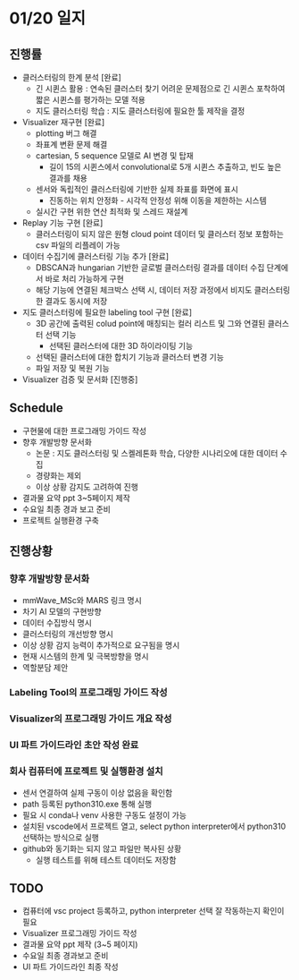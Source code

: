 # 01/20 일지
## 진행률
* 클러스터링의 한계 분석 [완료]
    * 긴 시퀸스 활용 : 연속된 클러스터 찾기 어려운 문제점으로 긴 시퀸스 포착하여 짧은 시퀸스를 평가하는 모델 적용
    * 지도 클러스터링 학습 : 지도 클러스터링에 필요한 툴 제작을 결정
* Visualizer 재구현 [완료]
    * plotting 버그 해결
    * 좌표계 변환 문제 해결
    * cartesian, 5 sequence 모델로 AI 변경 및 탑재
        * 길이 15의 시퀸스에서 convolutional로 5개 시퀸스 추출하고, 빈도 높은 결과를 채용
    * 센서와 독립적인 클러스터링에 기반한 실제 좌표를 화면에 표시
        * 진동하는 위치 안정화 - 시각적 안정성 위해 이동을 제한하는 시스템
    * 실시간 구현 위한 연산 최적화 및 스레드 재설계
* Replay 기능 구현 [완료]
    * 클러스터링이 되지 않은 원형 cloud point 데이터 및 클러스터 정보 포함하는 csv 파일의 리플레이 가능
* 데이터 수집기에 클러스터링 기능 추가 [완료]
    * DBSCAN과 hungarian 기반한 글로벌 클러스터링 결과를 데이터 수집 단계에서 바로 처리 가능하게 구현
    * 해당 기능에 연결된 체크박스 선택 시, 데이터 저장 과정에서 비지도 클러스터링 한 결과도 동시에 저장
* 지도 클러스터링에 필요한 labeling tool 구현 [완료]
    * 3D 공간에 출력된 colud point에 매칭되는 컬러 리스트 및 그와 연결된 클러스터 선택 기능
        * 선택된 클러스터에 대한 3D 하이라이팅 기능 
    * 선택된 클러스터에 대한 합치기 기능과 클러스터 변경 기능
    * 파일 저장 및 복원 기능
* Visualizer 검증 및 문서화 [진행중]

## Schedule
* 구현물에 대한 프로그래밍 가이드 작성
* 향후 개발방향 문서화
    * 논문 : 지도 클러스터링 및 스켈레톤화 학습, 다양한 시나리오에 대한 데이터 수집
    * 경량화는 제외
    * 이상 상황 감지도 고려하여 진행
* 결과물 요약 ppt 3~5페이지 제작
* 수요일 최종 경과 보고 준비
* 프로젝트 실행환경 구축

## 진행상황
### 향후 개발방향 문서화
* mmWave_MSc와 MARS 링크 명시
* 차기 AI 모델의 구현방향
* 데이터 수집방식 명시
* 클러스터링의 개선방향 명시
* 이상 상황 감지 능력이 추가적으로 요구됨을 명시
* 현재 시스템의 한계 및 극복방향을 명시
* 역할분담 제안

### Labeling Tool의 프로그래밍 가이드 작성

### Visualizer의 프로그래밍 가이드 개요 작성

### UI 파트 가이드라인 초안 작성 완료

### 회사 컴퓨터에 프로젝트 및 실행환경 설치
* 센서 연결하여 실제 구동이 이상 없음을 확인함
* path 등록된 python310.exe 통해 실행
* 필요 시 conda나 venv 사용한 구동도 설정이 가능
* 설치된 vscode에서 프로젝트 열고, select python interpreter에서 python310 선택하는 방식으로 실행
* github와 동기화는 되지 않고 파일만 복사된 상황
    * 실행 테스트를 위해 테스트 데이터도 저장함

## TODO
* 컴퓨터에 vsc project 등록하고, python interpreter 선택 잘 작동하는지 확인이 필요
* Visualizer 프로그래밍 가이드 작성
* 결과물 요약 ppt 제작 (3~5 페이지)
* 수요일 최종 경과보고 준비
* UI 파트 가이드라인 최종 작성